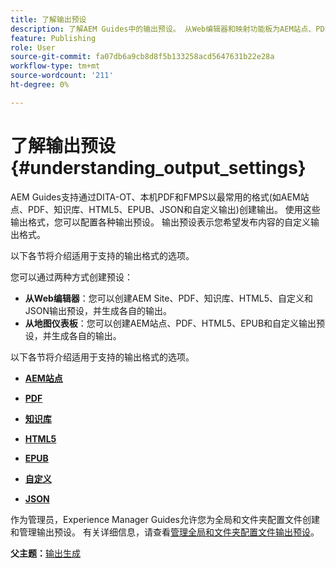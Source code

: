 ```yaml
---
title: 了解输出预设
description: 了解AEM Guides中的输出预设。 从Web编辑器和映射功能板为AEM站点、PDF、HTML5、EPUB、自定义和JSON格式创建输出预设。
feature: Publishing
role: User
source-git-commit: fa07db6a9cb8d8f5b133258acd5647631b22e28a
workflow-type: tm+mt
source-wordcount: '211'
ht-degree: 0%

---
```


# 了解输出预设 {#understanding_output_settings}

AEM Guides支持通过DITA-OT、本机PDF和FMPS以最常用的格式(如AEM站点、PDF、知识库、HTML5、EPUB、JSON和自定义输出)创建输出。 使用这些输出格式，您可以配置各种输出预设。 输出预设表示您希望发布内容的自定义输出格式。

以下各节将介绍适用于支持的输出格式的选项。

您可以通过两种方式创建预设：

- **从Web编辑器**：您可以创建AEM Site、PDF、知识库、HTML5、自定义和JSON输出预设，并生成各自的输出。
- **从地图仪表板**：您可以创建AEM站点、PDF、HTML5、EPUB和自定义输出预设，并生成各自的输出。

以下各节将介绍适用于支持的输出格式的选项。

- **[AEM站点](generate-output-aem-site.md)**

- **[PDF](generate-output-pdf.md)**

- **[知识库](generate-output-knowledge-base.md)**

- **[HTML5](generate-output-html5.md)**

- **[EPUB](generate-output-epub.md)**

- **[自定义](generate-output-custom.md)**

- **[JSON](generate-output-json.md)**

作为管理员，Experience Manager Guides允许您为全局和文件夹配置文件创建和管理输出预设。 有关详细信息，请查看[管理全局和文件夹配置文件输出预设](./web-editor-manage-output-presets.md)。

**父主题：**[&#x200B;输出生成](generate-output.md)
